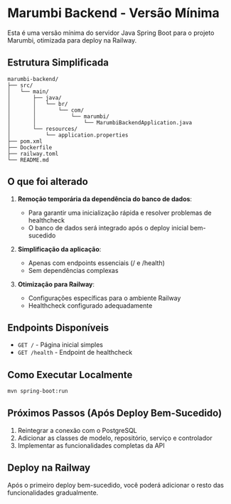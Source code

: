 # Marumbi Backend - Versão Mínima

Esta é uma versão mínima do servidor Java Spring Boot para o projeto Marumbi, otimizada para deploy na Railway.

## Estrutura Simplificada

```
marumbi-backend/
├── src/
│   └── main/
│       ├── java/
│       │   └── br/
│       │       └── com/
│       │           └── marumbi/
│       │               └── MarumbiBackendApplication.java
│       └── resources/
│           └── application.properties
├── pom.xml
├── Dockerfile
├── railway.toml
└── README.md
```

## O que foi alterado

1. **Remoção temporária da dependência do banco de dados**:
   - Para garantir uma inicialização rápida e resolver problemas de healthcheck
   - O banco de dados será integrado após o deploy inicial bem-sucedido

2. **Simplificação da aplicação**:
   - Apenas com endpoints essenciais (/ e /health)
   - Sem dependências complexas

3. **Otimização para Railway**:
   - Configurações específicas para o ambiente Railway
   - Healthcheck configurado adequadamente

## Endpoints Disponíveis

- `GET /` - Página inicial simples
- `GET /health` - Endpoint de healthcheck

## Como Executar Localmente

```bash
mvn spring-boot:run
```

## Próximos Passos (Após Deploy Bem-Sucedido)

1. Reintegrar a conexão com o PostgreSQL
2. Adicionar as classes de modelo, repositório, serviço e controlador
3. Implementar as funcionalidades completas da API

## Deploy na Railway

Após o primeiro deploy bem-sucedido, você poderá adicionar o resto das funcionalidades gradualmente.